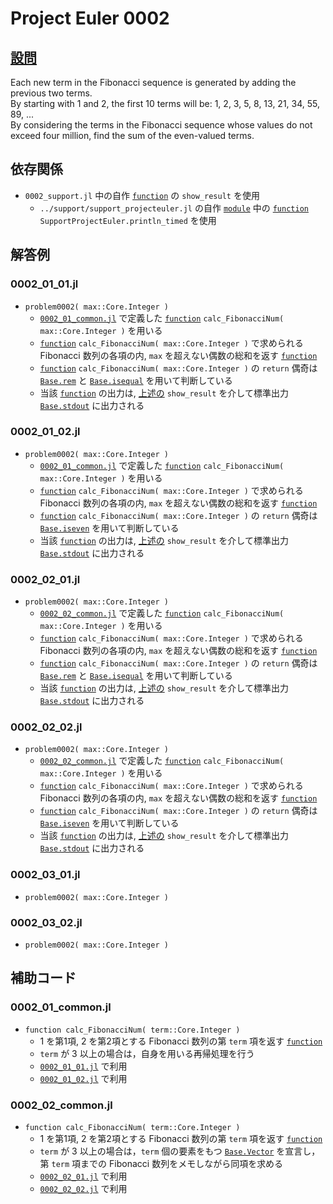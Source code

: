 # Project Euler 0002 #

## [設問](https://projecteuler.net/problem=2) ##
Each new term in the Fibonacci sequence is generated by adding the previous two terms.  
By starting with 1 and 2, the first 10 terms will be: 
	1, 2, 3, 5, 8, 13, 21, 34, 55, 89, ...  
By considering the terms in the Fibonacci sequence whose values do not exceed four million, 
find the sum of the even-valued terms.

## 依存関係 ##
* `0002_support.jl` 中の自作 [`function`](https://docs.julialang.org/en/v1/base/base/#function) の `show_result` を使用
	* `../support/support_projecteuler.jl` の自作 [`module`](https://docs.julialang.org/en/v1/base/base/#module) 中の [`function`](https://docs.julialang.org/en/v1/base/base/#function) `SupportProjectEuler.println_timed` を使用


## 解答例 ##

### 0002_01_01.jl ###
* `problem0002( max::Core.Integer )`
	* [`0002_01_common.jl`](#0002_01_commonjl) で定義した [`function`](https://docs.julialang.org/en/v1/base/base/#function) `calc_FibonacciNum( max::Core.Integer )` を用いる
	* [`function`](https://docs.julialang.org/en/v1/base/base/#function)  `calc_FibonacciNum( max::Core.Integer )` で求められる Fibonacci 数列の各項の内, `max` を超えない偶数の総和を返す [`function`](https://docs.julialang.org/en/v1/base/base/#function)
	* [`function`](https://docs.julialang.org/en/v1/base/base/#function) `calc_FibonacciNum( max::Core.Integer )` の `return` 偶奇は [`Base.rem`](https://docs.julialang.org/en/v1/base/math/index.html#Base.rem) と [`Base.isequal`](https://docs.julialang.org/en/v1/base/base/#Base.isequal) を用いて判断している
	* 当該 [`function`](https://docs.julialang.org/en/v1/base/base/#function) の出力は, [上述の](#依存関係) `show_result` を介して標準出力 [`Base.stdout`](https://docs.julialang.org/en/v1/base/io-network/#Base.stdout) に出力される

### 0002_01_02.jl ###
* `problem0002( max::Core.Integer )`
	* [`0002_01_common.jl`](#0002_01_commonjl) で定義した [`function`](https://docs.julialang.org/en/v1/base/base/#function) `calc_FibonacciNum( max::Core.Integer )` を用いる
	* [`function`](https://docs.julialang.org/en/v1/base/base/#function)  `calc_FibonacciNum( max::Core.Integer )` で求められる Fibonacci 数列の各項の内, `max` を超えない偶数の総和を返す [`function`](https://docs.julialang.org/en/v1/base/base/#function)
	* [`function`](https://docs.julialang.org/en/v1/base/base/#function) `calc_FibonacciNum( max::Core.Integer )` の `return` 偶奇は [`Base.iseven`](https://docs.julialang.org/en/v1/base/numbers/#Base.iseven) を用いて判断している
	* 当該 [`function`](https://docs.julialang.org/en/v1/base/base/#function) の出力は, [上述の](#依存関係) `show_result` を介して標準出力 [`Base.stdout`](https://docs.julialang.org/en/v1/base/io-network/#Base.stdout) に出力される

### 0002_02_01.jl ###
* `problem0002( max::Core.Integer )`
	* [`0002_02_common.jl`](#0002_02_commonjl) で定義した [`function`](https://docs.julialang.org/en/v1/base/base/#function) `calc_FibonacciNum( max::Core.Integer )` を用いる
	* [`function`](https://docs.julialang.org/en/v1/base/base/#function)  `calc_FibonacciNum( max::Core.Integer )` で求められる Fibonacci 数列の各項の内, `max` を超えない偶数の総和を返す [`function`](https://docs.julialang.org/en/v1/base/base/#function)
	* [`function`](https://docs.julialang.org/en/v1/base/base/#function) `calc_FibonacciNum( max::Core.Integer )` の `return` 偶奇は [`Base.rem`](https://docs.julialang.org/en/v1/base/math/index.html#Base.rem) と [`Base.isequal`](https://docs.julialang.org/en/v1/base/base/#Base.isequal) を用いて判断している
	* 当該 [`function`](https://docs.julialang.org/en/v1/base/base/#function) の出力は, [上述の](#依存関係) `show_result` を介して標準出力 [`Base.stdout`](https://docs.julialang.org/en/v1/base/io-network/#Base.stdout) に出力される

### 0002_02_02.jl ###
* `problem0002( max::Core.Integer )`
	* [`0002_02_common.jl`](#0002_02_commonjl) で定義した [`function`](https://docs.julialang.org/en/v1/base/base/#function) `calc_FibonacciNum( max::Core.Integer )` を用いる
	* [`function`](https://docs.julialang.org/en/v1/base/base/#function)  `calc_FibonacciNum( max::Core.Integer )` で求められる Fibonacci 数列の各項の内, `max` を超えない偶数の総和を返す [`function`](https://docs.julialang.org/en/v1/base/base/#function)
	* [`function`](https://docs.julialang.org/en/v1/base/base/#function) `calc_FibonacciNum( max::Core.Integer )` の `return` 偶奇は [`Base.iseven`](https://docs.julialang.org/en/v1/base/numbers/#Base.iseven) を用いて判断している
	* 当該 [`function`](https://docs.julialang.org/en/v1/base/base/#function) の出力は, [上述の](#依存関係) `show_result` を介して標準出力 [`Base.stdout`](https://docs.julialang.org/en/v1/base/io-network/#Base.stdout) に出力される

### 0002_03_01.jl ###
* `problem0002( max::Core.Integer )`

### 0002_03_02.jl ###
* `problem0002( max::Core.Integer )`

## 補助コード ##

### 0002_01_common.jl ###
* `function calc_FibonacciNum( term::Core.Integer )`
	* 1 を第1項, 2 を第2項とする Fibonacci 数列の第 `term` 項を返す [`function`](https://docs.julialang.org/en/v1/base/base/#function)
	* `term` が 3 以上の場合は，自身を用いる再帰処理を行う
	* [`0002_01_01.jl`](#0002_01_01jl) で利用
	* [`0002_01_02.jl`](#0002_01_02jl) で利用

### 0002_02_common.jl ###
* `function calc_FibonacciNum( term::Core.Integer )`
	* 1 を第1項, 2 を第2項とする Fibonacci 数列の第 `term` 項を返す [`function`](https://docs.julialang.org/en/v1/base/base/#function)
	* `term` が 3 以上の場合は，`term` 個の要素をもつ [`Base.Vector`](https://docs.julialang.org/en/v1/base/arrays/#Base.Vector-Tuple{UndefInitializer,Any}) を宣言し，第 `term` 項までの Fibonacci 数列をメモしながら同項を求める
	* [`0002_02_01.jl`](#0002_02_01jl) で利用
	* [`0002_02_02.jl`](#0002_02_02jl) で利用
